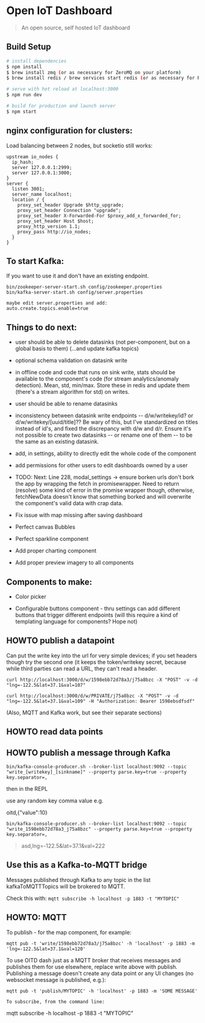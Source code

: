# Open IoT Dashboard

> An open source, self hosted IoT dashboard

## Build Setup

``` bash
# install dependencies
$ npm install
$ brew install zmq (or as necessary for ZeroMQ on your platform)
$ brew install redis / brew services start redis (or as necessary for Redis on your platform -- or point it elsewhere)

# serve with hot reload at localhost:3000
$ npm run dev

# build for production and launch server
$ npm start
```

## nginx configuration for clusters:

Load balancing between 2 nodes, but socketio still works:

```
upstream io_nodes {
  ip_hash;
  server 127.0.0.1:2999;
  server 127.0.0.1:3000;
}
server {
  listen 3001;
  server_name localhost;
  location / {
    proxy_set_header Upgrade $http_upgrade;
    proxy_set_header Connection "upgrade";
    proxy_set_header X-Forwarded-For $proxy_add_x_forwarded_for;
    proxy_set_header Host $host;
    proxy_http_version 1.1;
    proxy_pass http://io_nodes;
  }
}
```

## To start Kafka:

If you want to use it and don't have an existing endpoint.

```
bin/zookeeper-server-start.sh config/zookeeper.properties
bin/kafka-server-start.sh config/server.properties

maybe edit server.properties and add:
auto.create.topics.enable=true

```

## Things to do next:

* user should be able to delete datasinks (not per-component, but on a global basis to them) (...and update kafka topics)

* optional schema validation on datasink write

* in offline code and code that runs on sink write, stats should be available to the component's code (for stream analytics/anomaly detection). Mean, std, min/max.
Store these in redis and update them (there's a stream algorithm for std) on writes.

* user should be able to rename datasinks

* inconsistency between datasink write endpoints -- d/w/writekey/id? or d/w/writekey/[uuid/title]?? Be wary of this, but I've standardized
on titles instead of id's, and fixed the discrepancy with d/w and d/r. Ensure it's not possible to create two datasinks -- or rename
one of them -- to be the same as an existing datasink.

* add, in settings, ability to directly edit the whole code of the component

* add permissions for other users to edit dashboards owned by a user

* TODO: Next: Line 228, modal_settings -> ensure borken urls don't bork the app by wrapping the fetch in promisewrapper. Need to return (resolve)
some kind of error in the promise wrapper though, otherwise, fetchNewData doesn't know that something borked and will overwrite the component's
valid data with crap data.

* Fix issue with map missing after saving dashboard

* Perfect canvas Bubbles

* Perfect sparkline component

* Add proper charting component

* Add proper preview imagery to all components

## Components to make:

* Color picker

* Configurable buttons component - thru settings can add different buttons that trigger different endpoints (will this require a kind
  of templating language for components? Hope not)

## HOWTO publish a datapoint

Can put the write key into the url for very simple devices; if you set headers though try the second one (it keeps the token/writekey
secret, because while third parties can read a URL, they can't read a header.

```
curl http://localhost:3000/d/w/1598ebb72d78a3/j75a8bzc -X "POST" -v -d "lng=-122.5&lat=37.1&val=107"

curl http://localhost:3000/d/w/PRIVATE/j75a8bzc -X "POST" -v -d "lng=-122.5&lat=37.1&val=109" -H "Authorization: Bearer 1598ebsdfsdf"
```

(Also, MQTT and Kafka work, but see their separate sections)

## HOWTO read data points


## HOWTO publish a message through Kafka

```
bin/kafka-console-producer.sh --broker-list localhost:9092 --topic "write_[writekey]_[sinkname]" --property parse.key=true --property key.separator=,
```
then in the REPL

use any random key comma value e.g.

oitd,{"value":10}

```
bin/kafka-console-producer.sh --broker-list localhost:9092 --topic "write_1598ebb72d78a3_j75a8bzc" --property parse.key=true --property key.separator=,
```

>asd,lng=-122.5&lat=37.1&val=222

## Use this as a Kafka-to-MQTT bridge

Messages published through Kafka to any topic in the list kafkaToMQTTTopics will be brokered to MQTT.

Check this with: ```mqtt subscribe -h localhost -p 1883 -t "MYTOPIC"```

## HOWTO: MQTT

To publish - for the map component, for example:

```
mqtt pub -t 'write/1598ebb72d78a3/j75a8bzc' -h 'localhost' -p 1883 -m 'lng=-122.5&lat=37.1&val=120'
```

To use OITD dash just as a MQTT broker that receives messages and publishes them for use elsewhere, replace write above with publish.
Publishing a message doesn't create any data point or any UI changes (no websocket message is published, e.g.):

```
mqtt pub -t 'publish/MYTOPIC' -h 'localhost' -p 1883 -m 'SOME MESSAGE'

To subscribe, from the command line:

```
mqtt subscribe -h localhost -p 1883 -t "MYTOPIC"
```
